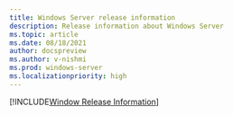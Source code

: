 ```yaml
---
title: Windows Server release information
description: Release information about Windows Server
ms.topic: article
ms.date: 08/18/2021
author: docspreview
ms.author: v-nishmi
ms.prod: windows-server
ms.localizationpriority: high
---
```

[!INCLUDE[Window Release Information](~/../_rip/windows/release-information/release-information.md)]
